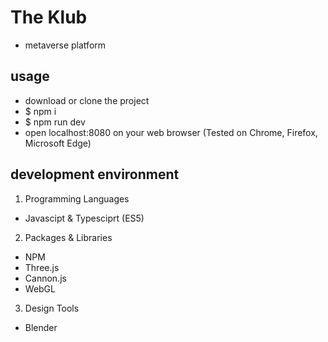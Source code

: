 # The Klub
* metaverse platform

## usage

* download or clone the project
* $ npm i
* $ npm run dev
* open localhost:8080 on your web browser (Tested on Chrome, Firefox, Microsoft Edge)

## development environment

1. Programming Languages

* Javascipt & Typesciprt (ES5)

2. Packages & Libraries

* NPM
* Three.js
* Cannon.js
* WebGL

3. Design Tools

* Blender